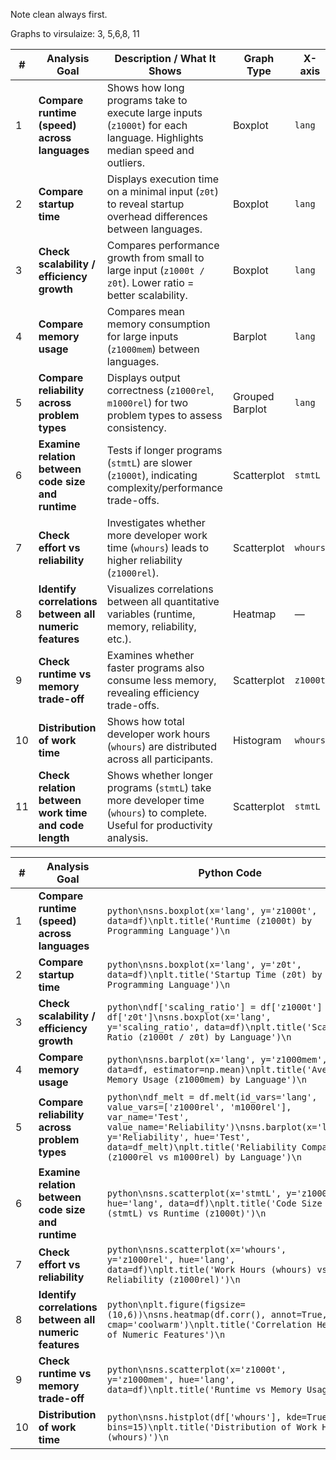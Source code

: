 Note clean always first.

Graphs to virsulaize:
3, 5,6,8, 11


| #  | Analysis Goal                                          | Description / What It Shows                                                                                                | Graph Type      | X-axis   | Y-axis                  |
| -- | ------------------------------------------------------ | -------------------------------------------------------------------------------------------------------------------------- | --------------- | -------- | ----------------------- |
| 1  | **Compare runtime (speed) across languages**           | Shows how long programs take to execute large inputs (`z1000t`) for each language. Highlights median speed and outliers.   | Boxplot         | `lang`   | `z1000t`                |
| 2  | **Compare startup time**                               | Displays execution time on a minimal input (`z0t`) to reveal startup overhead differences between languages.               | Boxplot         | `lang`   | `z0t`                   |
| 3  | **Check scalability / efficiency growth**              | Compares performance growth from small to large input (`z1000t / z0t`). Lower ratio = better scalability.                  | Boxplot         | `lang`   | `scaling_ratio`         |
| 4  | **Compare memory usage**                               | Compares mean memory consumption for large inputs (`z1000mem`) between languages.                                          | Barplot         | `lang`   | `z1000mem`              |
| 5  | **Compare reliability across problem types**           | Displays output correctness (`z1000rel`, `m1000rel`) for two problem types to assess consistency.                          | Grouped Barplot | `lang`   | `z1000rel` & `m1000rel` |
| 6  | **Examine relation between code size and runtime**     | Tests if longer programs (`stmtL`) are slower (`z1000t`), indicating complexity/performance trade-offs.                    | Scatterplot     | `stmtL`  | `z1000t`                |
| 7  | **Check effort vs reliability**                        | Investigates whether more developer work time (`whours`) leads to higher reliability (`z1000rel`).                         | Scatterplot     | `whours` | `z1000rel`              |
| 8  | **Identify correlations between all numeric features** | Visualizes correlations between all quantitative variables (runtime, memory, reliability, etc.).                           | Heatmap         | —        | —                       |
| 9  | **Check runtime vs memory trade-off**                  | Examines whether faster programs also consume less memory, revealing efficiency trade-offs.                                | Scatterplot     | `z1000t` | `z1000mem`              |
| 10 | **Distribution of work time**                          | Shows how total developer work hours (`whours`) are distributed across all participants.                                   | Histogram       | `whours` | Frequency               |
| 11 | **Check relation between work time and code length**   | Shows whether longer programs (`stmtL`) take more developer time (`whours`) to complete. Useful for productivity analysis. | Scatterplot     | `stmtL`  | `whours`                |


| #  | Analysis Goal                                          | Python Code                                                                                                                                                                                                                                                             |
| -- | ------------------------------------------------------ | ----------------------------------------------------------------------------------------------------------------------------------------------------------------------------------------------------------------------------------------------------------------------- |
| 1  | **Compare runtime (speed) across languages**           | `python\nsns.boxplot(x='lang', y='z1000t', data=df)\nplt.title('Runtime (z1000t) by Programming Language')\n`                                                                                                                                                           |
| 2  | **Compare startup time**                               | `python\nsns.boxplot(x='lang', y='z0t', data=df)\nplt.title('Startup Time (z0t) by Programming Language')\n`                                                                                                                                                            |
| 3  | **Check scalability / efficiency growth**              | `python\ndf['scaling_ratio'] = df['z1000t'] / df['z0t']\nsns.boxplot(x='lang', y='scaling_ratio', data=df)\nplt.title('Scaling Ratio (z1000t / z0t) by Language')\n`                                                                                                    |
| 4  | **Compare memory usage**                               | `python\nsns.barplot(x='lang', y='z1000mem', data=df, estimator=np.mean)\nplt.title('Average Memory Usage (z1000mem) by Language')\n`                                                                                                                                   |
| 5  | **Compare reliability across problem types**           | `python\ndf_melt = df.melt(id_vars='lang', value_vars=['z1000rel', 'm1000rel'], var_name='Test', value_name='Reliability')\nsns.barplot(x='lang', y='Reliability', hue='Test', data=df_melt)\nplt.title('Reliability Comparison (z1000rel vs m1000rel) by Language')\n` |
| 6  | **Examine relation between code size and runtime**     | `python\nsns.scatterplot(x='stmtL', y='z1000t', hue='lang', data=df)\nplt.title('Code Size (stmtL) vs Runtime (z1000t)')\n`                                                                                                                                             |
| 7  | **Check effort vs reliability**                        | `python\nsns.scatterplot(x='whours', y='z1000rel', hue='lang', data=df)\nplt.title('Work Hours (whours) vs Reliability (z1000rel)')\n`                                                                                                                                  |
| 8  | **Identify correlations between all numeric features** | `python\nplt.figure(figsize=(10,6))\nsns.heatmap(df.corr(), annot=True, cmap='coolwarm')\nplt.title('Correlation Heatmap of Numeric Features')\n`                                                                                                                       |
| 9  | **Check runtime vs memory trade-off**                  | `python\nsns.scatterplot(x='z1000t', y='z1000mem', hue='lang', data=df)\nplt.title('Runtime vs Memory Usage')\n`                                                                                                                                                        |
| 10 | **Distribution of work time**                          | `python\nsns.histplot(df['whours'], kde=True, bins=15)\nplt.title('Distribution of Work Hours (whours)')\n`                                                                                                                                                             |
